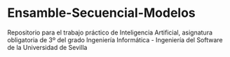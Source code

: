 # Ensamble-Secuencial-Modelos
Repositorio para el trabajo práctico de Inteligencia Artificial, asignatura obligatoria de 3º del grado Ingeniería Informática - Ingeniería del Software de la Universidad de Sevilla 
